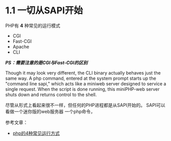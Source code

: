 # 1.1 一切从SAPI开始

PHP有 **4** 种常见的运行模式

* CGI
* Fast-CGI
* Apache
* CLI

***PS：需要注意的是CGI与Fast-CGI的区别***




Though it may look very different, the CLI binary actually behaves just the same way. A php command, entered at
the system prompt starts up the "command line sapi," which acts like a miniweb server designed to service a single
request. When the script is done running, this miniPHP-web server shuts down and returns control to the shell.


尽管从形式上看起来很不一样，但任何的PHP进程都是从SAPI开始的。
SAPI可以看做一个迷你版的web服务器
一个php命令，



参考文章：

* [php的4种常见运行方式](http://www.jb51.net/article/62554.htm)




